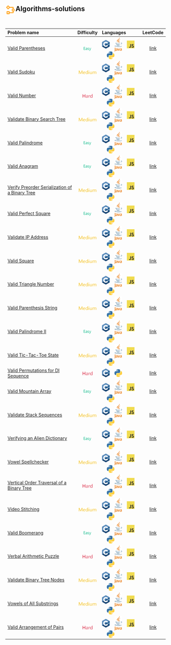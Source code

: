 ## <div align="left"><img src="https://github.com/AnasImloul/Leetcode-Solutions/blob/main/icons/algo.svg" width="32px" align="left"/>Algorithms-solutions</div>
<br>

| Problem name | Difficulty | Languages | LeetCode |
|:-------------|:----------:|:----------|:--------:|
|[Valid Parentheses](./Valid%20Parentheses)|<img src="https://github.com/AnasImloul/Leetcode-Solutions/blob/main/icons/easy.svg" height="12px" align="center"/>|<a href="./Valid%20Parentheses/Valid%20Parentheses.cpp"><img src="https://github.com/AnasImloul/Leetcode-Solutions/blob/main/icons/c%2B%2B.svg" width="24px" align="center"/></a>&nbsp;&nbsp;&nbsp;&nbsp;<a href="./Valid%20Parentheses/Valid%20Parentheses.java"><img src="https://github.com/AnasImloul/Leetcode-Solutions/blob/main/icons/java.svg" width="24px" align="center"/></a>&nbsp;&nbsp;&nbsp;&nbsp;<a href="./Valid%20Parentheses/Valid%20Parentheses.js"><img src="https://github.com/AnasImloul/Leetcode-Solutions/blob/main/icons/javascript.svg" width="24px" align="center"/></a>&nbsp;&nbsp;&nbsp;&nbsp;<a href="./Valid%20Parentheses/Valid%20Parentheses.py"><img src="https://github.com/AnasImloul/Leetcode-Solutions/blob/main/icons/python.svg" width="24px" align="center"/></a>|[link](https://www.leetcode.com/problems/valid-parentheses)|
|[Valid Sudoku](./Valid%20Sudoku)|<img src="https://github.com/AnasImloul/Leetcode-Solutions/blob/main/icons/medium.svg" height="12px" align="center"/>|<a href="./Valid%20Sudoku/Valid%20Sudoku.cpp"><img src="https://github.com/AnasImloul/Leetcode-Solutions/blob/main/icons/c%2B%2B.svg" width="24px" align="center"/></a>&nbsp;&nbsp;&nbsp;&nbsp;<a href="./Valid%20Sudoku/Valid%20Sudoku.java"><img src="https://github.com/AnasImloul/Leetcode-Solutions/blob/main/icons/java.svg" width="24px" align="center"/></a>&nbsp;&nbsp;&nbsp;&nbsp;<a href="./Valid%20Sudoku/Valid%20Sudoku.js"><img src="https://github.com/AnasImloul/Leetcode-Solutions/blob/main/icons/javascript.svg" width="24px" align="center"/></a>&nbsp;&nbsp;&nbsp;&nbsp;<a href="./Valid%20Sudoku/Valid%20Sudoku.py"><img src="https://github.com/AnasImloul/Leetcode-Solutions/blob/main/icons/python.svg" width="24px" align="center"/></a>|[link](https://www.leetcode.com/problems/valid-sudoku)|
|[Valid Number](./Valid%20Number)|<img src="https://github.com/AnasImloul/Leetcode-Solutions/blob/main/icons/hard.svg" height="12px" align="center"/>|<a href="./Valid%20Number/Valid%20Number.cpp"><img src="https://github.com/AnasImloul/Leetcode-Solutions/blob/main/icons/c%2B%2B.svg" width="24px" align="center"/></a>&nbsp;&nbsp;&nbsp;&nbsp;<a href="./Valid%20Number/Valid%20Number.java"><img src="https://github.com/AnasImloul/Leetcode-Solutions/blob/main/icons/java.svg" width="24px" align="center"/></a>&nbsp;&nbsp;&nbsp;&nbsp;<a href="./Valid%20Number/Valid%20Number.js"><img src="https://github.com/AnasImloul/Leetcode-Solutions/blob/main/icons/javascript.svg" width="24px" align="center"/></a>&nbsp;&nbsp;&nbsp;&nbsp;<a href="./Valid%20Number/Valid%20Number.py"><img src="https://github.com/AnasImloul/Leetcode-Solutions/blob/main/icons/python.svg" width="24px" align="center"/></a>|[link](https://www.leetcode.com/problems/valid-number)|
|[Validate Binary Search Tree](./Validate%20Binary%20Search%20Tree)|<img src="https://github.com/AnasImloul/Leetcode-Solutions/blob/main/icons/medium.svg" height="12px" align="center"/>|<a href="./Validate%20Binary%20Search%20Tree/Validate%20Binary%20Search%20Tree.cpp"><img src="https://github.com/AnasImloul/Leetcode-Solutions/blob/main/icons/c%2B%2B.svg" width="24px" align="center"/></a>&nbsp;&nbsp;&nbsp;&nbsp;<a href="./Validate%20Binary%20Search%20Tree/Validate%20Binary%20Search%20Tree.java"><img src="https://github.com/AnasImloul/Leetcode-Solutions/blob/main/icons/java.svg" width="24px" align="center"/></a>&nbsp;&nbsp;&nbsp;&nbsp;<a href="./Validate%20Binary%20Search%20Tree/Validate%20Binary%20Search%20Tree.js"><img src="https://github.com/AnasImloul/Leetcode-Solutions/blob/main/icons/javascript.svg" width="24px" align="center"/></a>&nbsp;&nbsp;&nbsp;&nbsp;<a href="./Validate%20Binary%20Search%20Tree/Validate%20Binary%20Search%20Tree.py"><img src="https://github.com/AnasImloul/Leetcode-Solutions/blob/main/icons/python.svg" width="24px" align="center"/></a>|[link](https://www.leetcode.com/problems/validate-binary-search-tree)|
|[Valid Palindrome](./Valid%20Palindrome)|<img src="https://github.com/AnasImloul/Leetcode-Solutions/blob/main/icons/easy.svg" height="12px" align="center"/>|<a href="./Valid%20Palindrome/Valid%20Palindrome.cpp"><img src="https://github.com/AnasImloul/Leetcode-Solutions/blob/main/icons/c%2B%2B.svg" width="24px" align="center"/></a>&nbsp;&nbsp;&nbsp;&nbsp;<a href="./Valid%20Palindrome/Valid%20Palindrome.java"><img src="https://github.com/AnasImloul/Leetcode-Solutions/blob/main/icons/java.svg" width="24px" align="center"/></a>&nbsp;&nbsp;&nbsp;&nbsp;<a href="./Valid%20Palindrome/Valid%20Palindrome.js"><img src="https://github.com/AnasImloul/Leetcode-Solutions/blob/main/icons/javascript.svg" width="24px" align="center"/></a>&nbsp;&nbsp;&nbsp;&nbsp;<a href="./Valid%20Palindrome/Valid%20Palindrome.py"><img src="https://github.com/AnasImloul/Leetcode-Solutions/blob/main/icons/python.svg" width="24px" align="center"/></a>|[link](https://www.leetcode.com/problems/valid-palindrome)|
|[Valid Anagram](./Valid%20Anagram)|<img src="https://github.com/AnasImloul/Leetcode-Solutions/blob/main/icons/easy.svg" height="12px" align="center"/>|<a href="./Valid%20Anagram/Valid%20Anagram.cpp"><img src="https://github.com/AnasImloul/Leetcode-Solutions/blob/main/icons/c%2B%2B.svg" width="24px" align="center"/></a>&nbsp;&nbsp;&nbsp;&nbsp;<a href="./Valid%20Anagram/Valid%20Anagram.java"><img src="https://github.com/AnasImloul/Leetcode-Solutions/blob/main/icons/java.svg" width="24px" align="center"/></a>&nbsp;&nbsp;&nbsp;&nbsp;<a href="./Valid%20Anagram/Valid%20Anagram.js"><img src="https://github.com/AnasImloul/Leetcode-Solutions/blob/main/icons/javascript.svg" width="24px" align="center"/></a>&nbsp;&nbsp;&nbsp;&nbsp;<a href="./Valid%20Anagram/Valid%20Anagram.py"><img src="https://github.com/AnasImloul/Leetcode-Solutions/blob/main/icons/python.svg" width="24px" align="center"/></a>|[link](https://www.leetcode.com/problems/valid-anagram)|
|[Verify Preorder Serialization of a Binary Tree](./Verify%20Preorder%20Serialization%20of%20a%20Binary%20Tree)|<img src="https://github.com/AnasImloul/Leetcode-Solutions/blob/main/icons/medium.svg" height="12px" align="center"/>|<a href="./Verify%20Preorder%20Serialization%20of%20a%20Binary%20Tree/Verify%20Preorder%20Serialization%20of%20a%20Binary%20Tree.cpp"><img src="https://github.com/AnasImloul/Leetcode-Solutions/blob/main/icons/c%2B%2B.svg" width="24px" align="center"/></a>&nbsp;&nbsp;&nbsp;&nbsp;<a href="./Verify%20Preorder%20Serialization%20of%20a%20Binary%20Tree/Verify%20Preorder%20Serialization%20of%20a%20Binary%20Tree.java"><img src="https://github.com/AnasImloul/Leetcode-Solutions/blob/main/icons/java.svg" width="24px" align="center"/></a>&nbsp;&nbsp;&nbsp;&nbsp;<a href="./Verify%20Preorder%20Serialization%20of%20a%20Binary%20Tree/Verify%20Preorder%20Serialization%20of%20a%20Binary%20Tree.js"><img src="https://github.com/AnasImloul/Leetcode-Solutions/blob/main/icons/javascript.svg" width="24px" align="center"/></a>&nbsp;&nbsp;&nbsp;&nbsp;<a href="./Verify%20Preorder%20Serialization%20of%20a%20Binary%20Tree/Verify%20Preorder%20Serialization%20of%20a%20Binary%20Tree.py"><img src="https://github.com/AnasImloul/Leetcode-Solutions/blob/main/icons/python.svg" width="24px" align="center"/></a>|[link](https://www.leetcode.com/problems/verify-preorder-serialization-of-a-binary-tree)|
|[Valid Perfect Square](./Valid%20Perfect%20Square)|<img src="https://github.com/AnasImloul/Leetcode-Solutions/blob/main/icons/easy.svg" height="12px" align="center"/>|<a href="./Valid%20Perfect%20Square/Valid%20Perfect%20Square.cpp"><img src="https://github.com/AnasImloul/Leetcode-Solutions/blob/main/icons/c%2B%2B.svg" width="24px" align="center"/></a>&nbsp;&nbsp;&nbsp;&nbsp;<a href="./Valid%20Perfect%20Square/Valid%20Perfect%20Square.java"><img src="https://github.com/AnasImloul/Leetcode-Solutions/blob/main/icons/java.svg" width="24px" align="center"/></a>&nbsp;&nbsp;&nbsp;&nbsp;<a href="./Valid%20Perfect%20Square/Valid%20Perfect%20Square.js"><img src="https://github.com/AnasImloul/Leetcode-Solutions/blob/main/icons/javascript.svg" width="24px" align="center"/></a>&nbsp;&nbsp;&nbsp;&nbsp;<a href="./Valid%20Perfect%20Square/Valid%20Perfect%20Square.py"><img src="https://github.com/AnasImloul/Leetcode-Solutions/blob/main/icons/python.svg" width="24px" align="center"/></a>|[link](https://www.leetcode.com/problems/valid-perfect-square)|
|[Validate IP Address](./Validate%20IP%20Address)|<img src="https://github.com/AnasImloul/Leetcode-Solutions/blob/main/icons/medium.svg" height="12px" align="center"/>|<a href="./Validate%20IP%20Address/Validate%20IP%20Address.cpp"><img src="https://github.com/AnasImloul/Leetcode-Solutions/blob/main/icons/c%2B%2B.svg" width="24px" align="center"/></a>&nbsp;&nbsp;&nbsp;&nbsp;<a href="./Validate%20IP%20Address/Validate%20IP%20Address.java"><img src="https://github.com/AnasImloul/Leetcode-Solutions/blob/main/icons/java.svg" width="24px" align="center"/></a>&nbsp;&nbsp;&nbsp;&nbsp;<a href="./Validate%20IP%20Address/Validate%20IP%20Address.js"><img src="https://github.com/AnasImloul/Leetcode-Solutions/blob/main/icons/javascript.svg" width="24px" align="center"/></a>&nbsp;&nbsp;&nbsp;&nbsp;<a href="./Validate%20IP%20Address/Validate%20IP%20Address.py"><img src="https://github.com/AnasImloul/Leetcode-Solutions/blob/main/icons/python.svg" width="24px" align="center"/></a>|[link](https://www.leetcode.com/problems/validate-ip-address)|
|[Valid Square](./Valid%20Square)|<img src="https://github.com/AnasImloul/Leetcode-Solutions/blob/main/icons/medium.svg" height="12px" align="center"/>|<a href="./Valid%20Square/Valid%20Square.cpp"><img src="https://github.com/AnasImloul/Leetcode-Solutions/blob/main/icons/c%2B%2B.svg" width="24px" align="center"/></a>&nbsp;&nbsp;&nbsp;&nbsp;<a href="./Valid%20Square/Valid%20Square.java"><img src="https://github.com/AnasImloul/Leetcode-Solutions/blob/main/icons/java.svg" width="24px" align="center"/></a>&nbsp;&nbsp;&nbsp;&nbsp;<a href="./Valid%20Square/Valid%20Square.js"><img src="https://github.com/AnasImloul/Leetcode-Solutions/blob/main/icons/javascript.svg" width="24px" align="center"/></a>&nbsp;&nbsp;&nbsp;&nbsp;<a href="./Valid%20Square/Valid%20Square.py"><img src="https://github.com/AnasImloul/Leetcode-Solutions/blob/main/icons/python.svg" width="24px" align="center"/></a>|[link](https://www.leetcode.com/problems/valid-square)|
|[Valid Triangle Number](./Valid%20Triangle%20Number)|<img src="https://github.com/AnasImloul/Leetcode-Solutions/blob/main/icons/medium.svg" height="12px" align="center"/>|<a href="./Valid%20Triangle%20Number/Valid%20Triangle%20Number.cpp"><img src="https://github.com/AnasImloul/Leetcode-Solutions/blob/main/icons/c%2B%2B.svg" width="24px" align="center"/></a>&nbsp;&nbsp;&nbsp;&nbsp;<a href="./Valid%20Triangle%20Number/Valid%20Triangle%20Number.java"><img src="https://github.com/AnasImloul/Leetcode-Solutions/blob/main/icons/java.svg" width="24px" align="center"/></a>&nbsp;&nbsp;&nbsp;&nbsp;<a href="./Valid%20Triangle%20Number/Valid%20Triangle%20Number.js"><img src="https://github.com/AnasImloul/Leetcode-Solutions/blob/main/icons/javascript.svg" width="24px" align="center"/></a>&nbsp;&nbsp;&nbsp;&nbsp;<a href="./Valid%20Triangle%20Number/Valid%20Triangle%20Number.py"><img src="https://github.com/AnasImloul/Leetcode-Solutions/blob/main/icons/python.svg" width="24px" align="center"/></a>|[link](https://www.leetcode.com/problems/valid-triangle-number)|
|[Valid Parenthesis String](./Valid%20Parenthesis%20String)|<img src="https://github.com/AnasImloul/Leetcode-Solutions/blob/main/icons/medium.svg" height="12px" align="center"/>|<a href="./Valid%20Parenthesis%20String/Valid%20Parenthesis%20String.cpp"><img src="https://github.com/AnasImloul/Leetcode-Solutions/blob/main/icons/c%2B%2B.svg" width="24px" align="center"/></a>&nbsp;&nbsp;&nbsp;&nbsp;<a href="./Valid%20Parenthesis%20String/Valid%20Parenthesis%20String.java"><img src="https://github.com/AnasImloul/Leetcode-Solutions/blob/main/icons/java.svg" width="24px" align="center"/></a>&nbsp;&nbsp;&nbsp;&nbsp;<a href="./Valid%20Parenthesis%20String/Valid%20Parenthesis%20String.js"><img src="https://github.com/AnasImloul/Leetcode-Solutions/blob/main/icons/javascript.svg" width="24px" align="center"/></a>&nbsp;&nbsp;&nbsp;&nbsp;<a href="./Valid%20Parenthesis%20String/Valid%20Parenthesis%20String.py"><img src="https://github.com/AnasImloul/Leetcode-Solutions/blob/main/icons/python.svg" width="24px" align="center"/></a>|[link](https://www.leetcode.com/problems/valid-parenthesis-string)|
|[Valid Palindrome II](./Valid%20Palindrome%20II)|<img src="https://github.com/AnasImloul/Leetcode-Solutions/blob/main/icons/easy.svg" height="12px" align="center"/>|<a href="./Valid%20Palindrome%20II/Valid%20Palindrome%20II.cpp"><img src="https://github.com/AnasImloul/Leetcode-Solutions/blob/main/icons/c%2B%2B.svg" width="24px" align="center"/></a>&nbsp;&nbsp;&nbsp;&nbsp;<a href="./Valid%20Palindrome%20II/Valid%20Palindrome%20II.java"><img src="https://github.com/AnasImloul/Leetcode-Solutions/blob/main/icons/java.svg" width="24px" align="center"/></a>&nbsp;&nbsp;&nbsp;&nbsp;<a href="./Valid%20Palindrome%20II/Valid%20Palindrome%20II.js"><img src="https://github.com/AnasImloul/Leetcode-Solutions/blob/main/icons/javascript.svg" width="24px" align="center"/></a>&nbsp;&nbsp;&nbsp;&nbsp;<a href="./Valid%20Palindrome%20II/Valid%20Palindrome%20II.py"><img src="https://github.com/AnasImloul/Leetcode-Solutions/blob/main/icons/python.svg" width="24px" align="center"/></a>|[link](https://www.leetcode.com/problems/valid-palindrome-ii)|
|[Valid Tic-Tac-Toe State](./Valid%20Tic-Tac-Toe%20State)|<img src="https://github.com/AnasImloul/Leetcode-Solutions/blob/main/icons/medium.svg" height="12px" align="center"/>|<a href="./Valid%20Tic-Tac-Toe%20State/Valid%20Tic-Tac-Toe%20State.cpp"><img src="https://github.com/AnasImloul/Leetcode-Solutions/blob/main/icons/c%2B%2B.svg" width="24px" align="center"/></a>&nbsp;&nbsp;&nbsp;&nbsp;<a href="./Valid%20Tic-Tac-Toe%20State/Valid%20Tic-Tac-Toe%20State.java"><img src="https://github.com/AnasImloul/Leetcode-Solutions/blob/main/icons/java.svg" width="24px" align="center"/></a>&nbsp;&nbsp;&nbsp;&nbsp;<a href="./Valid%20Tic-Tac-Toe%20State/Valid%20Tic-Tac-Toe%20State.js"><img src="https://github.com/AnasImloul/Leetcode-Solutions/blob/main/icons/javascript.svg" width="24px" align="center"/></a>&nbsp;&nbsp;&nbsp;&nbsp;<a href="./Valid%20Tic-Tac-Toe%20State/Valid%20Tic-Tac-Toe%20State.py"><img src="https://github.com/AnasImloul/Leetcode-Solutions/blob/main/icons/python.svg" width="24px" align="center"/></a>|[link](https://www.leetcode.com/problems/valid-tic-tac-toe-state)|
|[Valid Permutations for DI Sequence](./Valid%20Permutations%20for%20DI%20Sequence)|<img src="https://github.com/AnasImloul/Leetcode-Solutions/blob/main/icons/hard.svg" height="12px" align="center"/>|<a href="./Valid%20Permutations%20for%20DI%20Sequence/Valid%20Permutations%20for%20DI%20Sequence.cpp"><img src="https://github.com/AnasImloul/Leetcode-Solutions/blob/main/icons/c%2B%2B.svg" width="24px" align="center"/></a>&nbsp;&nbsp;&nbsp;&nbsp;<a href="./Valid%20Permutations%20for%20DI%20Sequence/Valid%20Permutations%20for%20DI%20Sequence.py"><img src="https://github.com/AnasImloul/Leetcode-Solutions/blob/main/icons/python.svg" width="24px" align="center"/></a>|[link](https://www.leetcode.com/problems/valid-permutations-for-di-sequence)|
|[Valid Mountain Array](./Valid%20Mountain%20Array)|<img src="https://github.com/AnasImloul/Leetcode-Solutions/blob/main/icons/easy.svg" height="12px" align="center"/>|<a href="./Valid%20Mountain%20Array/Valid%20Mountain%20Array.cpp"><img src="https://github.com/AnasImloul/Leetcode-Solutions/blob/main/icons/c%2B%2B.svg" width="24px" align="center"/></a>&nbsp;&nbsp;&nbsp;&nbsp;<a href="./Valid%20Mountain%20Array/Valid%20Mountain%20Array.java"><img src="https://github.com/AnasImloul/Leetcode-Solutions/blob/main/icons/java.svg" width="24px" align="center"/></a>&nbsp;&nbsp;&nbsp;&nbsp;<a href="./Valid%20Mountain%20Array/Valid%20Mountain%20Array.js"><img src="https://github.com/AnasImloul/Leetcode-Solutions/blob/main/icons/javascript.svg" width="24px" align="center"/></a>&nbsp;&nbsp;&nbsp;&nbsp;<a href="./Valid%20Mountain%20Array/Valid%20Mountain%20Array.py"><img src="https://github.com/AnasImloul/Leetcode-Solutions/blob/main/icons/python.svg" width="24px" align="center"/></a>|[link](https://www.leetcode.com/problems/valid-mountain-array)|
|[Validate Stack Sequences](./Validate%20Stack%20Sequences)|<img src="https://github.com/AnasImloul/Leetcode-Solutions/blob/main/icons/medium.svg" height="12px" align="center"/>|<a href="./Validate%20Stack%20Sequences/Validate%20Stack%20Sequences.cpp"><img src="https://github.com/AnasImloul/Leetcode-Solutions/blob/main/icons/c%2B%2B.svg" width="24px" align="center"/></a>&nbsp;&nbsp;&nbsp;&nbsp;<a href="./Validate%20Stack%20Sequences/Validate%20Stack%20Sequences.java"><img src="https://github.com/AnasImloul/Leetcode-Solutions/blob/main/icons/java.svg" width="24px" align="center"/></a>&nbsp;&nbsp;&nbsp;&nbsp;<a href="./Validate%20Stack%20Sequences/Validate%20Stack%20Sequences.js"><img src="https://github.com/AnasImloul/Leetcode-Solutions/blob/main/icons/javascript.svg" width="24px" align="center"/></a>&nbsp;&nbsp;&nbsp;&nbsp;<a href="./Validate%20Stack%20Sequences/Validate%20Stack%20Sequences.py"><img src="https://github.com/AnasImloul/Leetcode-Solutions/blob/main/icons/python.svg" width="24px" align="center"/></a>|[link](https://www.leetcode.com/problems/validate-stack-sequences)|
|[Verifying an Alien Dictionary](./Verifying%20an%20Alien%20Dictionary)|<img src="https://github.com/AnasImloul/Leetcode-Solutions/blob/main/icons/easy.svg" height="12px" align="center"/>|<a href="./Verifying%20an%20Alien%20Dictionary/Verifying%20an%20Alien%20Dictionary.cpp"><img src="https://github.com/AnasImloul/Leetcode-Solutions/blob/main/icons/c%2B%2B.svg" width="24px" align="center"/></a>&nbsp;&nbsp;&nbsp;&nbsp;<a href="./Verifying%20an%20Alien%20Dictionary/Verifying%20an%20Alien%20Dictionary.java"><img src="https://github.com/AnasImloul/Leetcode-Solutions/blob/main/icons/java.svg" width="24px" align="center"/></a>&nbsp;&nbsp;&nbsp;&nbsp;<a href="./Verifying%20an%20Alien%20Dictionary/Verifying%20an%20Alien%20Dictionary.js"><img src="https://github.com/AnasImloul/Leetcode-Solutions/blob/main/icons/javascript.svg" width="24px" align="center"/></a>&nbsp;&nbsp;&nbsp;&nbsp;<a href="./Verifying%20an%20Alien%20Dictionary/Verifying%20an%20Alien%20Dictionary.py"><img src="https://github.com/AnasImloul/Leetcode-Solutions/blob/main/icons/python.svg" width="24px" align="center"/></a>|[link](https://www.leetcode.com/problems/verifying-an-alien-dictionary)|
|[Vowel Spellchecker](./Vowel%20Spellchecker)|<img src="https://github.com/AnasImloul/Leetcode-Solutions/blob/main/icons/medium.svg" height="12px" align="center"/>|<a href="./Vowel%20Spellchecker/Vowel%20Spellchecker.cpp"><img src="https://github.com/AnasImloul/Leetcode-Solutions/blob/main/icons/c%2B%2B.svg" width="24px" align="center"/></a>&nbsp;&nbsp;&nbsp;&nbsp;<a href="./Vowel%20Spellchecker/Vowel%20Spellchecker.java"><img src="https://github.com/AnasImloul/Leetcode-Solutions/blob/main/icons/java.svg" width="24px" align="center"/></a>&nbsp;&nbsp;&nbsp;&nbsp;<a href="./Vowel%20Spellchecker/Vowel%20Spellchecker.js"><img src="https://github.com/AnasImloul/Leetcode-Solutions/blob/main/icons/javascript.svg" width="24px" align="center"/></a>&nbsp;&nbsp;&nbsp;&nbsp;<a href="./Vowel%20Spellchecker/Vowel%20Spellchecker.py"><img src="https://github.com/AnasImloul/Leetcode-Solutions/blob/main/icons/python.svg" width="24px" align="center"/></a>|[link](https://www.leetcode.com/problems/vowel-spellchecker)|
|[Vertical Order Traversal of a Binary Tree](./Vertical%20Order%20Traversal%20of%20a%20Binary%20Tree)|<img src="https://github.com/AnasImloul/Leetcode-Solutions/blob/main/icons/hard.svg" height="12px" align="center"/>|<a href="./Vertical%20Order%20Traversal%20of%20a%20Binary%20Tree/Vertical%20Order%20Traversal%20of%20a%20Binary%20Tree.cpp"><img src="https://github.com/AnasImloul/Leetcode-Solutions/blob/main/icons/c%2B%2B.svg" width="24px" align="center"/></a>&nbsp;&nbsp;&nbsp;&nbsp;<a href="./Vertical%20Order%20Traversal%20of%20a%20Binary%20Tree/Vertical%20Order%20Traversal%20of%20a%20Binary%20Tree.java"><img src="https://github.com/AnasImloul/Leetcode-Solutions/blob/main/icons/java.svg" width="24px" align="center"/></a>&nbsp;&nbsp;&nbsp;&nbsp;<a href="./Vertical%20Order%20Traversal%20of%20a%20Binary%20Tree/Vertical%20Order%20Traversal%20of%20a%20Binary%20Tree.js"><img src="https://github.com/AnasImloul/Leetcode-Solutions/blob/main/icons/javascript.svg" width="24px" align="center"/></a>&nbsp;&nbsp;&nbsp;&nbsp;<a href="./Vertical%20Order%20Traversal%20of%20a%20Binary%20Tree/Vertical%20Order%20Traversal%20of%20a%20Binary%20Tree.py"><img src="https://github.com/AnasImloul/Leetcode-Solutions/blob/main/icons/python.svg" width="24px" align="center"/></a>|[link](https://www.leetcode.com/problems/vertical-order-traversal-of-a-binary-tree)|
|[Video Stitching](./Video%20Stitching)|<img src="https://github.com/AnasImloul/Leetcode-Solutions/blob/main/icons/medium.svg" height="12px" align="center"/>|<a href="./Video%20Stitching/Video%20Stitching.cpp"><img src="https://github.com/AnasImloul/Leetcode-Solutions/blob/main/icons/c%2B%2B.svg" width="24px" align="center"/></a>&nbsp;&nbsp;&nbsp;&nbsp;<a href="./Video%20Stitching/Video%20Stitching.java"><img src="https://github.com/AnasImloul/Leetcode-Solutions/blob/main/icons/java.svg" width="24px" align="center"/></a>&nbsp;&nbsp;&nbsp;&nbsp;<a href="./Video%20Stitching/Video%20Stitching.js"><img src="https://github.com/AnasImloul/Leetcode-Solutions/blob/main/icons/javascript.svg" width="24px" align="center"/></a>&nbsp;&nbsp;&nbsp;&nbsp;<a href="./Video%20Stitching/Video%20Stitching.py"><img src="https://github.com/AnasImloul/Leetcode-Solutions/blob/main/icons/python.svg" width="24px" align="center"/></a>|[link](https://www.leetcode.com/problems/video-stitching)|
|[Valid Boomerang](./Valid%20Boomerang)|<img src="https://github.com/AnasImloul/Leetcode-Solutions/blob/main/icons/easy.svg" height="12px" align="center"/>|<a href="./Valid%20Boomerang/Valid%20Boomerang.cpp"><img src="https://github.com/AnasImloul/Leetcode-Solutions/blob/main/icons/c%2B%2B.svg" width="24px" align="center"/></a>&nbsp;&nbsp;&nbsp;&nbsp;<a href="./Valid%20Boomerang/Valid%20Boomerang.java"><img src="https://github.com/AnasImloul/Leetcode-Solutions/blob/main/icons/java.svg" width="24px" align="center"/></a>&nbsp;&nbsp;&nbsp;&nbsp;<a href="./Valid%20Boomerang/Valid%20Boomerang.js"><img src="https://github.com/AnasImloul/Leetcode-Solutions/blob/main/icons/javascript.svg" width="24px" align="center"/></a>&nbsp;&nbsp;&nbsp;&nbsp;<a href="./Valid%20Boomerang/Valid%20Boomerang.py"><img src="https://github.com/AnasImloul/Leetcode-Solutions/blob/main/icons/python.svg" width="24px" align="center"/></a>|[link](https://www.leetcode.com/problems/valid-boomerang)|
|[Verbal Arithmetic Puzzle](./Verbal%20Arithmetic%20Puzzle)|<img src="https://github.com/AnasImloul/Leetcode-Solutions/blob/main/icons/hard.svg" height="12px" align="center"/>|<a href="./Verbal%20Arithmetic%20Puzzle/Verbal%20Arithmetic%20Puzzle.cpp"><img src="https://github.com/AnasImloul/Leetcode-Solutions/blob/main/icons/c%2B%2B.svg" width="24px" align="center"/></a>&nbsp;&nbsp;&nbsp;&nbsp;<a href="./Verbal%20Arithmetic%20Puzzle/Verbal%20Arithmetic%20Puzzle.java"><img src="https://github.com/AnasImloul/Leetcode-Solutions/blob/main/icons/java.svg" width="24px" align="center"/></a>&nbsp;&nbsp;&nbsp;&nbsp;<a href="./Verbal%20Arithmetic%20Puzzle/Verbal%20Arithmetic%20Puzzle.js"><img src="https://github.com/AnasImloul/Leetcode-Solutions/blob/main/icons/javascript.svg" width="24px" align="center"/></a>&nbsp;&nbsp;&nbsp;&nbsp;<a href="./Verbal%20Arithmetic%20Puzzle/Verbal%20Arithmetic%20Puzzle.py"><img src="https://github.com/AnasImloul/Leetcode-Solutions/blob/main/icons/python.svg" width="24px" align="center"/></a>|[link](https://www.leetcode.com/problems/verbal-arithmetic-puzzle)|
|[Validate Binary Tree Nodes](./Validate%20Binary%20Tree%20Nodes)|<img src="https://github.com/AnasImloul/Leetcode-Solutions/blob/main/icons/medium.svg" height="12px" align="center"/>|<a href="./Validate%20Binary%20Tree%20Nodes/Validate%20Binary%20Tree%20Nodes.cpp"><img src="https://github.com/AnasImloul/Leetcode-Solutions/blob/main/icons/c%2B%2B.svg" width="24px" align="center"/></a>&nbsp;&nbsp;&nbsp;&nbsp;<a href="./Validate%20Binary%20Tree%20Nodes/Validate%20Binary%20Tree%20Nodes.java"><img src="https://github.com/AnasImloul/Leetcode-Solutions/blob/main/icons/java.svg" width="24px" align="center"/></a>&nbsp;&nbsp;&nbsp;&nbsp;<a href="./Validate%20Binary%20Tree%20Nodes/Validate%20Binary%20Tree%20Nodes.js"><img src="https://github.com/AnasImloul/Leetcode-Solutions/blob/main/icons/javascript.svg" width="24px" align="center"/></a>&nbsp;&nbsp;&nbsp;&nbsp;<a href="./Validate%20Binary%20Tree%20Nodes/Validate%20Binary%20Tree%20Nodes.py"><img src="https://github.com/AnasImloul/Leetcode-Solutions/blob/main/icons/python.svg" width="24px" align="center"/></a>|[link](https://www.leetcode.com/problems/validate-binary-tree-nodes)|
|[Vowels of All Substrings](./Vowels%20of%20All%20Substrings)|<img src="https://github.com/AnasImloul/Leetcode-Solutions/blob/main/icons/medium.svg" height="12px" align="center"/>|<a href="./Vowels%20of%20All%20Substrings/Vowels%20of%20All%20Substrings.cpp"><img src="https://github.com/AnasImloul/Leetcode-Solutions/blob/main/icons/c%2B%2B.svg" width="24px" align="center"/></a>&nbsp;&nbsp;&nbsp;&nbsp;<a href="./Vowels%20of%20All%20Substrings/Vowels%20of%20All%20Substrings.java"><img src="https://github.com/AnasImloul/Leetcode-Solutions/blob/main/icons/java.svg" width="24px" align="center"/></a>&nbsp;&nbsp;&nbsp;&nbsp;<a href="./Vowels%20of%20All%20Substrings/Vowels%20of%20All%20Substrings.js"><img src="https://github.com/AnasImloul/Leetcode-Solutions/blob/main/icons/javascript.svg" width="24px" align="center"/></a>&nbsp;&nbsp;&nbsp;&nbsp;<a href="./Vowels%20of%20All%20Substrings/Vowels%20of%20All%20Substrings.py"><img src="https://github.com/AnasImloul/Leetcode-Solutions/blob/main/icons/python.svg" width="24px" align="center"/></a>|[link](https://www.leetcode.com/problems/vowels-of-all-substrings)|
|[Valid Arrangement of Pairs](./Valid%20Arrangement%20of%20Pairs)|<img src="https://github.com/AnasImloul/Leetcode-Solutions/blob/main/icons/hard.svg" height="12px" align="center"/>|<a href="./Valid%20Arrangement%20of%20Pairs/Valid%20Arrangement%20of%20Pairs.cpp"><img src="https://github.com/AnasImloul/Leetcode-Solutions/blob/main/icons/c%2B%2B.svg" width="24px" align="center"/></a>&nbsp;&nbsp;&nbsp;&nbsp;<a href="./Valid%20Arrangement%20of%20Pairs/Valid%20Arrangement%20of%20Pairs.java"><img src="https://github.com/AnasImloul/Leetcode-Solutions/blob/main/icons/java.svg" width="24px" align="center"/></a>&nbsp;&nbsp;&nbsp;&nbsp;<a href="./Valid%20Arrangement%20of%20Pairs/Valid%20Arrangement%20of%20Pairs.js"><img src="https://github.com/AnasImloul/Leetcode-Solutions/blob/main/icons/javascript.svg" width="24px" align="center"/></a>&nbsp;&nbsp;&nbsp;&nbsp;<a href="./Valid%20Arrangement%20of%20Pairs/Valid%20Arrangement%20of%20Pairs.py"><img src="https://github.com/AnasImloul/Leetcode-Solutions/blob/main/icons/python.svg" width="24px" align="center"/></a>|[link](https://www.leetcode.com/problems/valid-arrangement-of-pairs)|
